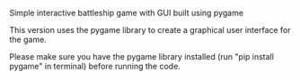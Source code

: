 Simple interactive battleship game with GUI built using pygame

This version uses the pygame library to create a graphical user interface for the game. 

Please make sure you have the pygame library installed (run "pip install pygame" in terminal) before running the code.
